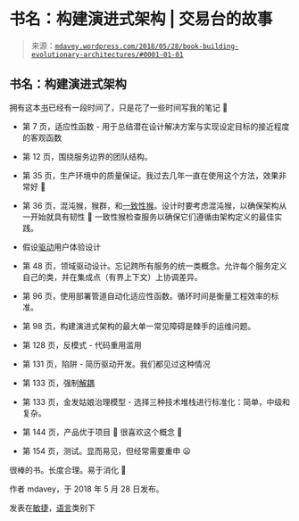 <!--yml

类别：未分类

日期：2024 年 05 月 18 日 05:27:09

-->

# 书名：构建演进式架构 | 交易台的故事

> 来源：[`mdavey.wordpress.com/2018/05/28/book-building-evolutionary-architectures/#0001-01-01`](https://mdavey.wordpress.com/2018/05/28/book-building-evolutionary-architectures/#0001-01-01)

## 书名：构建演进式架构

拥有这本[书](https://www.thoughtworks.com/books/building-evolutionary-architectures)已经有一段时间了，只是花了一些时间写我的笔记 🙂

+   第 7 页，适应性函数 - 用于总结潜在设计解决方案与实现设定目标的接近程度的客观函数

+   第 12 页，围绕服务边界的团队结构。

+   第 35 页，生产环境中的质量保证。我过去几年一直在使用这个方法，效果非常好 🙂

+   第 36 页，混沌猴，猴群，和[一致性猴](https://github.com/Netflix/SimianArmy/wiki/Conformity-Home)。设计时要考虑混沌猴，以确保架构从一开始就具有韧性 🙂 一致性猴检查服务以确保它们遵循由架构定义的最佳实践。

+   假设[驱动](https://medium.theuxblog.com/hypotheses-driven-ux-design-c75fbf3ce7cc)用户体验设计

+   第 48 页，领域驱动设计。忘记跨所有服务的统一类概念。允许每个服务定义自己的类，并在集成点（有界上下文）上协调差异。

+   第 96 页，使用部署管道自动化适应性函数。循环时间是衡量工程效率的标准。

+   第 98 页，构建演进式架构的最大单一常见障碍是棘手的运维问题。

+   第 128 页，反模式 - 代码重用滥用

+   第 131 页，陷阱 - 简历驱动开发。我们都见过这种情况

+   第 133 页，强制[解耦](https://www.infoq.com/news/2014/11/gotober-wunderlist-microservices)

+   第 133 页，金发姑娘治理模型 - 选择三种技术堆栈进行标准化：简单，中级和复杂。

+   第 144 页，产品优于项目 🙂 很喜欢这个概念 🙂

+   第 154 页，测试。显而易见，但经常需要重申 😦

很棒的书。长度合理。易于消化 🙂

作者 mdavey，于 2018 年 5 月 28 日发布。

发表在[敏捷](https://mdavey.wordpress.com/category/agile/)，[语言](https://mdavey.wordpress.com/category/languages/)类别下
